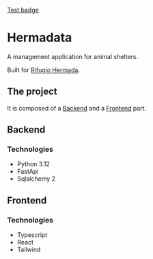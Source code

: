 [Test badge](https://github.com/samu9/hermadata/actions/workflows/test.yml/badge.svg)

# Hermadata
A management application for animal shelters.

Built for [Rifugio Hermada](https://www.rifugiohermada.it/).

## The project
It is composed of a [Backend](#Backend) and a [Frontend](#Frontend) part.

## Backend
### Technologies
* Python 3.12
* FastApi
* Sqlalchemy 2

## Frontend
### Technologies
* Typescript
* React
* Tailwind
